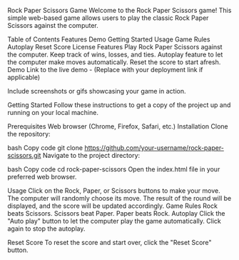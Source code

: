 Rock Paper Scissors Game
Welcome to the Rock Paper Scissors game! This simple web-based game allows users to play the classic Rock Paper Scissors against the computer.

Table of Contents
Features
Demo
Getting Started
Usage
Game Rules
Autoplay
Reset Score
License
Features
Play Rock Paper Scissors against the computer.
Keep track of wins, losses, and ties.
Autoplay feature to let the computer make moves automatically.
Reset the score to start afresh.
Demo
Link to the live demo - (Replace with your deployment link if applicable)

Include screenshots or gifs showcasing your game in action.

Getting Started
Follow these instructions to get a copy of the project up and running on your local machine.

Prerequisites
Web browser (Chrome, Firefox, Safari, etc.)
Installation
Clone the repository:

bash
Copy code
git clone https://github.com/your-username/rock-paper-scissors.git
Navigate to the project directory:

bash
Copy code
cd rock-paper-scissors
Open the index.html file in your preferred web browser.

Usage
Click on the Rock, Paper, or Scissors buttons to make your move.
The computer will randomly choose its move.
The result of the round will be displayed, and the score will be updated accordingly.
Game Rules
Rock beats Scissors.
Scissors beat Paper.
Paper beats Rock.
Autoplay
Click the "Auto play" button to let the computer play the game automatically. Click again to stop the autoplay.

Reset Score
To reset the score and start over, click the "Reset Score" button.
